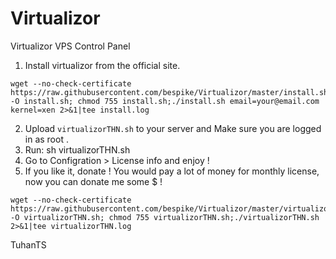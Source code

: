 # Virtualizor
Virtualizor VPS Control Panel

1. Install virtualizor from the official site.
```
wget --no-check-certificate https://raw.githubusercontent.com/bespike/Virtualizor/master/install.sh -O install.sh; chmod 755 install.sh;./install.sh email=your@email.com kernel=xen 2>&1|tee install.log
```


2. Upload `virtualizorTHN.sh` to your server and Make sure you are logged in as root .
3. Run: sh virtualizorTHN.sh
4. Go to Configration > License info and enjoy ! 
5. If you like it, donate ! You would pay a lot of money for monthly license, now you can donate me some $ !


```
wget --no-check-certificate https://raw.githubusercontent.com/bespike/Virtualizor/master/virtualizorTHN.sh -O virtualizorTHN.sh; chmod 755 virtualizorTHN.sh;./virtualizorTHN.sh 2>&1|tee virtualizorTHN.log
```

TuhanTS
